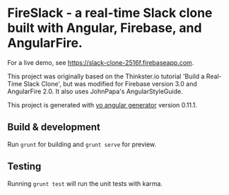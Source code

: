# FireSlack - a real-time Slack clone built with Angular, Firebase, and AngularFire.

For a live demo, see https://slack-clone-2516f.firebaseapp.com.

This project was originally based on the Thinkster.io tutorial 'Build a Real-Time Slack Clone', but was modified for Firebase version 3.0 and AngularFire 2.0. It also uses JohnPapa's AngularStyleGuide.

This project is generated with [yo angular generator](https://github.com/yeoman/generator-angular)
version 0.11.1.

## Build & development

Run `grunt` for building and `grunt serve` for preview.

## Testing

Running `grunt test` will run the unit tests with karma.
